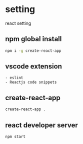 # setting 
react setting

## npm global install 
```bash
npm i -g create-react-app 
```

## vscode extension
    - eslint
    - Reactjs code snippets

## create-react-app 
```bash
create-react-app . 
```

## react developer server 
```bash
npm start 
```